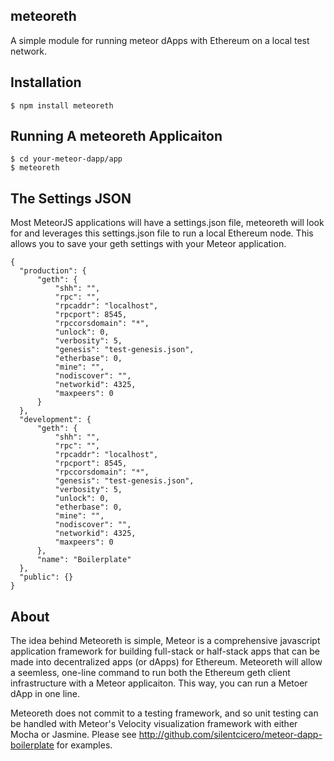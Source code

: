## meteoreth
A simple module for running meteor dApps with Ethereum on a local test network.

## Installation

    $ npm install meteoreth
  
## Running A meteoreth Applicaiton

    $ cd your-meteor-dapp/app
    $ meteoreth
  
## The Settings JSON
Most MeteorJS applications will have a settings.json file, meteoreth will look for and leverages this settings.json file to run a local Ethereum node. This allows you to save your geth settings with your Meteor application.

    {
      "production": {
          "geth": {
              "shh": "",
              "rpc": "",
              "rpcaddr": "localhost",
              "rpcport": 8545,
              "rpccorsdomain": "*",
              "unlock": 0,
              "verbosity": 5,
              "genesis": "test-genesis.json",
              "etherbase": 0,
              "mine": "",
              "nodiscover": "",
              "networkid": 4325,
              "maxpeers": 0
          }
      },
      "development": {
          "geth": {
              "shh": "",
              "rpc": "",
              "rpcaddr": "localhost",
              "rpcport": 8545,
              "rpccorsdomain": "*",
              "genesis": "test-genesis.json",
              "verbosity": 5,
              "unlock": 0,
              "etherbase": 0,
              "mine": "",
              "nodiscover": "",
              "networkid": 4325,
              "maxpeers": 0
          },
          "name": "Boilerplate"
      },
      "public": {}
    }
  
## About
The idea behind Meteoreth is simple, Meteor is a comprehensive javascript application framework for building full-stack or half-stack apps that can be made into decentralized apps (or dApps) for Ethereum. Meteoreth will allow a seemless, one-line command to run both the Ethereum geth client infrastructure with a Meteor applicaiton. This way, you can run a Metoer dApp in one line.

Meteoreth does not commit to a testing framework, and so unit testing can be handled with Meteor's Velocity visualization framework with either Mocha or Jasmine. Please see http://github.com/silentcicero/meteor-dapp-boilerplate for examples.
